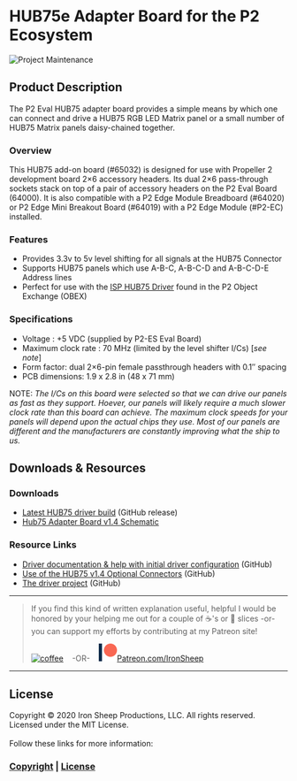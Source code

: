 # HUB75e Adapter Board for the P2 Ecosystem

![Project Maintenance][maintenance-shield]

## Product Description

The P2 Eval HUB75 adapter board provides a simple means by which one can connect and drive a HUB75 RGB LED Matrix panel or a small number of HUB75 Matrix panels daisy-chained together.

### Overview

This  HUB75 add-on board (#65032) is designed for use with Propeller 2 development board 2×6 accessory headers. Its dual 2×6 pass-through sockets stack on top of a pair of accessory headers on the P2 Eval Board (64000). It is also compatible with a P2 Edge Module Breadboard (#64020) or P2 Edge Mini Breakout Board (#64019) with a P2 Edge Module (#P2-EC) installed.

### Features

- Provides 3.3v to 5v level shifting for all signals at the HUB75 Connector
- Supports HUB75 panels which use A-B-C, A-B-C-D and A-B-C-D-E Address lines
- Perfect for use with the [ISP HUB75 Driver](https://github.com/parallaxinc/propeller/tree/master/libraries/community/p2/All/isp_hub75_matrix) found in the P2 Object Exchange (OBEX)


### Specifications

- Voltage : +5 VDC (supplied by P2-ES Eval Board)
- Maximum clock rate : 70 MHz (limited by the level shifter I/Cs)  [*see note*]
- Form factor: dual 2×6-pin female passthrough headers with 0.1″ spacing
- PCB dimensions: 1.9 x 2.8 in (48 x 71 mm)

NOTE: *The I/Cs on this board were selected so that we can drive our panels as fast as they support. Hoever, our panels will likely require a much slower clock rate than this board can achieve. The maximum clock speeds for your panels will depend upon the actual chips they use.  Most of our panels are different and the manufacturers are constantly improving what the ship to us.*


## Downloads & Resources

### Downloads

- [Latest HUB75 driver build](https://github.com/ironsheep/p2-HUB75-LED-Matrix-Driver/releases) (GitHub release)
- [Hub75 Adapter Board v1.4 Schematic](images/hub75-adaptor-v1.4-schematic.pdf)

### Resource Links

- [Driver documentation & help with initial driver configuration](https://github.com/ironsheep/p2-HUB75-LED-Matrix-Driver/blob/main/THEOPS.md) (GitHub)
- [Use of the HUB75 v1.4 Optional Connectors](https://github.com/ironsheep/p2-HUB75-LED-Matrix-Driver/blob/main/HUB75-brd-config.md) (GitHub)
- [The driver project](https://github.com/ironsheep/p2-HUB75-LED-Matrix-Driver) (GitHub)


----

> If you find this kind of written explanation useful, helpful I would be honored by your helping me out for a couple of :coffee:'s or :pizza: slices -or- you can support my efforts by contributing at my Patreon site!
>
> [![coffee](https://www.buymeacoffee.com/assets/img/custom_images/black_img.png)](https://www.buymeacoffee.com/ironsheep) &nbsp;&nbsp; -OR- &nbsp;&nbsp; [![Patreon](./images/patreon.png)](https://www.patreon.com/IronSheep?fan_landing=true)[Patreon.com/IronSheep](https://www.patreon.com/IronSheep?fan_landing=true)

----

## License

Copyright © 2020 Iron Sheep Productions, LLC. All rights reserved.<br />
Licensed under the MIT License. <br>
<br>
Follow these links for more information:

### [Copyright](copyright) | [License](LICENSE)

[maintenance-shield]: https://img.shields.io/badge/maintainer-stephen%40ironsheep.biz-blue.svg?style=for-the-badge

[license-shield]: https://camo.githubusercontent.com/bc04f96d911ea5f6e3b00e44fc0731ea74c8e1e9/68747470733a2f2f696d672e736869656c64732e696f2f6769746875622f6c6963656e73652f69616e74726963682f746578742d646976696465722d726f772e7376673f7374796c653d666f722d7468652d6261646765

[releases-shield]: https://img.shields.io/github/release/ironsheep/p2-LED-Matrix-Driver.svg?style=for-the-badge

[releases]: https://github.com/ironsheep/p2-LED-Matrix-Driver/releases
